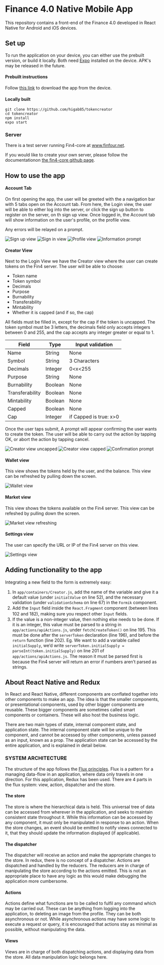 # Finance 4.0 Native Mobile App

This repository contains a front-end of the Finance 4.0 developed in React Native for Android and iOS devices.

## Set up
To run the application on your device, you can either use the prebuilt version, or build it locally. Both need [Expo](https://expo.io/) installed on the device. APK's may be released in the future.

#### Prebuilt instructions
Follow [this link](https://expo.io/@gabh/TokenCreator) to download the app from the device.

#### Locally built
```
git clone https://github.com/higab85/tokencreator
cd tokencreator
npm install
expo start
```

### Server
There is a test server running Fin4-core at www.finfour.net.

If you would like to create your own server, please follow the documentationon [the fin4-core github page](https://github.com/FuturICT2/fin4-core).

## How to use the app

#### Account Tab
On first opening the app, the user will be greeted with the a navigation bar with 5 tabs open on the Account tab. From here, the Login view, the user will be able to either log into the server, or click the sign up button to register on the server, on th sign up view. Once logged in, the Account tab will show information on the user's profile, on the profile view. 

Any errors will be relayed on a prompt.

![Sign up view](./screenshots/img4.png) ![Sign in view](./screenshots/img5.png) ![Profile view](./screenshots/img6.png) ![Information prompt](./screenshots/img3.png)

#### Creator View
Next to the Login View we have the Creator view where the user can create tokens on the Fin4 server. The user will be able to choose:
- Token name
- Token symbol
- Decimals
- Purpose
- Burnability
- Transferability
- Mintability
- Whether it is capped (and if so, the cap)

All fields must be filled in, except for the cap if the token is uncapped. The token symbol must be 3 letters, the decimals field only accepts integers between 0 and 255, and the cap accepts any integer greater or equal to 1.

| Field           | Type    | Input validation        |
|-----------------|---------|-------------------------|
| Name            | String  | None                    |
| Symbol          | String  | 3 Characters            |
| Decimals        | Integer | 0<x<255                 |
| Purpose         | String  | None                    |
| Burnability     | Boolean | None                    |
| Transferability | Boolean | None                    |
| Mintability     | Boolean | None                    |
| Capped          | Boolean | None                    |
| Cap             | Integer | if Capped is true: x>0  |

Once the user taps submit, A prompt will appear confirming the user wants to create the token. The user will be able to carry out the action by tapping OK, or abort the action by tapping cancel.

![Creator view uncapped](./screenshots/img7.png) ![Creator view capped](./screenshots/img8.png) ![Confirmation prompt](./screenshots/img2.png)

#### Wallet view
This view shows the tokens held by the user, and the balance. This view can be refreshed by pulling down the screen.

![Wallet view](./screenshots/img2.png)

#### Market view
This view shows the tokens available on the Fin4 server. This view can be refeshed by pulling down the screen.

![Market view refreshing](./screenshots/img9.png)

#### Settings view
The user can specify the URL or IP of the Fin4 server on this view.

![Settings view](./screenshots/img10.png)

## Adding functionality to the app
Integrating a new ﬁeld to the form is extremely easy:
1. In `app/containers/Creator.js`, add the name of the variable and give it a default value (under `initialValue` on line 52), and the necessary validation (under `validationSchema` on line 67) in the `Formik` component.
2. Add the `Input` ﬁeld inside the `React.Fragment` component (between lines 102 and 182), making sure you respect other `Input` ﬁelds.
3. If the value is a non-integer value, then nothing else needs to be done. If it is an integer, this value must be parsed to a string in `app/actions/apiActions.js`, under `fetchCreateToken()` on line 195. This must be done after the `serverToken` declaration (line 196), and before the `return` function (line 202). Eg. We want to add a variable called `initialSupply`, we’d write `serverToken.initialSupply = parseInt(token.initialSupply)` on line 201 of `app/actions/apiActions.js`. The reason it must be parsed ﬁrst is because the Fin4 server will return an error if numbers aren’t parsed as strings.

## About React Native and Redux

In React and React Native, different components are conflated together into other components to make an app. The idea is that the smaller components, or presentational components, used by other bigger components are reusable. These bigger components are sometimes called smart components or containers. These will also host the business logic.

There are two main types of state, internal component state, and application state. The internal component state will be unique to the component, and cannot be accessed by other components, unless passed as an input, known as a prop. The application state can be accessed by the entire application, and is explained in detail below.

### SYSTEM ARCHITECTURE

The structure of the app follows the [Flux principles](https://github.com/facebook/flux/tree/master/examples/flux-concepts). Flux is a pattern for a managing data-flow in an application, where data only travels in one direction. For this application, Redux has been used. There are 4 parts in the flux system: view, action, dispatcher and the store.

#### The store
The store is where the hierarchical data is held. This universal tree of data can be accessed from wherever in the application, and seeks to maintain consistent state throughout it. While this information can be accessed by any component, it must only be manipulated in response to an action. When the store changes, an event should be emitted to notify views connected to it, that they should update the information displayed (if applicable).

####  The dispatcher
The dispatcher will receive an action and make the appropriate changes to the store. In redux, there is no concept of a dispatcher. Actions are dispatched and handled by the reducers. The reducers are in charge of manipulating the store according to the actions emitted. This is not an appropriate place to have any logic as this would make debugging the application more cumbersome.

#### Actions
Actions define what functions are to be called to fulfil any command which may be carried out. These can be anything from logging into the application, to deleting an image from the profile. They can be both asynchronous or not. While asynchronous actions may have some logic to execute a request or query, it is encouraged that actions stay as minimal as possible, without manipulating the data.

#### Views
Views are in charge of both dispatching actions, and displaying data from the store. All data manipulation logic belongs here.
